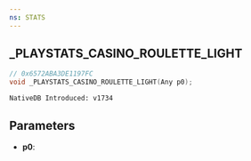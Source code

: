 ```yaml
---
ns: STATS
---
```

## _PLAYSTATS_CASINO_ROULETTE_LIGHT

```c
// 0x6572ABA3DE1197FC
void _PLAYSTATS_CASINO_ROULETTE_LIGHT(Any p0);
```

```
NativeDB Introduced: v1734
```

## Parameters
* **p0**:
